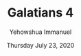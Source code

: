 ---
geometry: margin=1in
title: Galatians 4
author: Yehowshua Immanuel
date: Thursday July 23, 2020
---